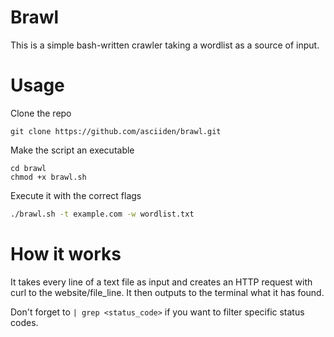 # Brawl

This is a simple bash-written crawler taking a wordlist as a source of input.

# Usage

Clone the repo
```
git clone https://github.com/asciiden/brawl.git
```

Make the script an executable
```
cd brawl
chmod +x brawl.sh
```

Execute it with the correct flags
```bash
./brawl.sh -t example.com -w wordlist.txt
```

# How it works

It takes every line of a text file as input and creates an HTTP request with curl to the website/file_line. It then outputs to the terminal what it has found.

Don't forget to `| grep <status_code>` if you want to filter specific status codes.